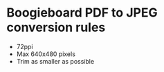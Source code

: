# Boogieboard PDF to JPEG conversion rules

* 72ppi
* Max 640x480 pixels
* Trim as smaller as possible
